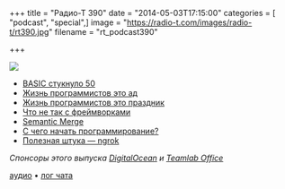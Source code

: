 +++
title = "Радио-Т 390"
date = "2014-05-03T17:15:00"
categories = [ "podcast", "special",]
image = "https://radio-t.com/images/radio-t/rt390.jpg"
filename = "rt_podcast390"

+++

![](https://radio-t.com/images/radio-t/rt390.jpg)

* [BASIC стукнуло 50](http://www.engadget.com/2014/05/01/basic-programming-language-50th-birthday/)
* [Жизнь программистов это ад](http://gizmodo.com/programming-sucks-why-a-job-in-coding-is-absolute-hell-1570227192)
* [Жизнь программистов это праздник](http://blog.samstokes.co.uk/blog/2014/05/01/what-programming-is-like)
* [Что не так с фреймворками](http://prsm.tc/AcUQTQ)
* [Semantic Merge](http://prsm.tc/DALxQf)
* [С чего начать программирование?](http://prsm.tc/HEBkuu)
* [Полезная штука — ngrok](http://prsm.tc/FUK3Qn)

_Спонсоры этого выпуска [DigitalOcean](https://www.digitalocean.com) и [Teamlab Office](https://personal.teamlab.com/)_

[аудио](https://cdn.radio-t.com/rt_podcast390.mp3) • [лог чата](http://chat.radio-t.com/logs/radio-t-390.html)
<audio src="https://cdn.radio-t.com/rt_podcast390.mp3" preload="none"></audio>
